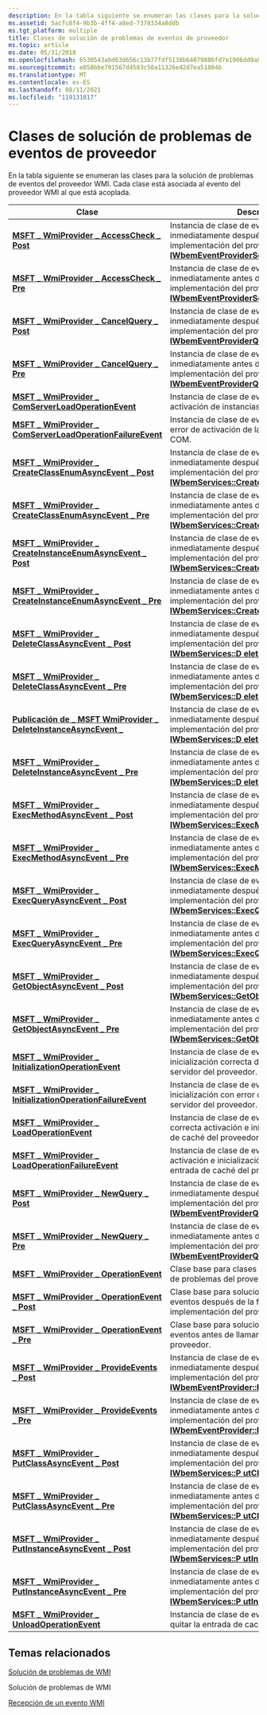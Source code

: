 ```yaml
---
description: En la tabla siguiente se enumeran las clases para la solución de problemas de eventos del proveedor WMI. Cada clase está asociada al evento del proveedor WMI al que está acoplada.
ms.assetid: 5acfc8f4-9b3b-4ff4-a8ed-7378334a8ddb
ms.tgt_platform: multiple
title: Clases de solución de problemas de eventos de proveedor
ms.topic: article
ms.date: 05/31/2018
ms.openlocfilehash: 6530543abd63d656c13b77fdf5138b64079886fd7e1906dd9a8692f705659343
ms.sourcegitcommit: e858bbe701567d4583c50a11326e42d7ea51804b
ms.translationtype: MT
ms.contentlocale: es-ES
ms.lasthandoff: 08/11/2021
ms.locfileid: "119131017"
---
```

# <a name="provider-event-troubleshooting-classes"></a>Clases de solución de problemas de eventos de proveedor

En la tabla siguiente se enumeran las clases para la solución de problemas de eventos del proveedor WMI. Cada clase está asociada al evento del proveedor WMI al que está acoplada.



| Clase                                                                                                                            | Descripción                                                                                                                                                                                      |
|----------------------------------------------------------------------------------------------------------------------------------|--------------------------------------------------------------------------------------------------------------------------------------------------------------------------------------------------|
| [**MSFT \_ WmiProvider \_ AccessCheck \_ Post**](/previous-versions/windows/desktop/wmisystemprov/msft-wmiprovider-accesscheck-post)                                      | Instancia de clase de evento generada inmediatamente después de la finalización de la implementación del proveedor [**de IWbemEventProviderSecurity::AccessCheck**](/windows/desktop/api/Wbemprov/nf-wbemprov-iwbemeventprovidersecurity-accesscheck).   |
| [**MSFT \_ WmiProvider \_ AccessCheck \_ Pre**](/previous-versions/windows/desktop/wmisystemprov/msft-wmiprovider-accesscheck-pre)                                        | Instancia de clase de evento generada inmediatamente antes de llamar a la implementación del proveedor [**de IWbemEventProviderSecurity::AccessCheck**](/windows/desktop/api/Wbemprov/nf-wbemprov-iwbemeventprovidersecurity-accesscheck).          |
| [**MSFT \_ WmiProvider \_ CancelQuery \_ Post**](/previous-versions/windows/desktop/wmisystemprov/msft-wmiprovider-cancelquery-post)                                      | Instancia de clase de evento generada inmediatamente después de la finalización de la implementación del proveedor [**de IWbemEventProviderQuerySink::CancelQuery**](/windows/desktop/api/Wbemprov/nf-wbemprov-iwbemeventproviderquerysink-cancelquery). |
| [**MSFT \_ WmiProvider \_ CancelQuery \_ Pre**](/previous-versions/windows/desktop/wmisystemprov/msft-wmiprovider-cancelquery-pre)                                        | Instancia de clase de evento generada inmediatamente antes de llamar a la implementación del proveedor [**de IWbemEventProviderQuerySink::CancelQuery**](/windows/desktop/api/Wbemprov/nf-wbemprov-iwbemeventproviderquerysink-cancelquery).        |
| [**MSFT \_ WmiProvider \_ ComServerLoadOperationEvent**](/previous-versions/windows/desktop/wmisystemprov/msft-wmiprovider-comserverloadoperationevent)                 | Instancia de clase de eventos generada para la activación de instancias de servidor COM.                                                                                                                               |
| [**MSFT \_ WmiProvider \_ ComServerLoadOperationFailureEvent**](/previous-versions/windows/desktop/wmisystemprov/msft-wmiprovider-comserverloadoperationfailureevent)   | Instancia de clase de eventos generada para el error de activación de la instancia del servidor COM.                                                                                                                       |
| [**MSFT \_ WmiProvider \_ CreateClassEnumAsyncEvent \_ Post**](/previous-versions/windows/desktop/wmisystemprov/msft-wmiprovider-createclassenumasyncevent-post)          | Instancia de clase de evento generada inmediatamente después de la finalización de la implementación del proveedor [**de IWbemServices::CreateClassEnumAsync**](/windows/desktop/api/WbemCli/nf-wbemcli-iwbemservices-createclassenumasync).           |
| [**MSFT \_ WmiProvider \_ CreateClassEnumAsyncEvent \_ Pre**](/previous-versions/windows/desktop/wmisystemprov/msft-wmiprovider-createclassenumasyncevent-pre)            | Instancia de clase de evento generada inmediatamente antes de llamar a la implementación del proveedor [**de IWbemServices::CreateClassEnumAsync**](/windows/desktop/api/WbemCli/nf-wbemcli-iwbemservices-createclassenumasync).                  |
| [**MSFT \_ WmiProvider \_ CreateInstanceEnumAsyncEvent \_ Post**](/previous-versions/windows/desktop/wmisystemprov/msft-wmiprovider-createinstanceenumasyncevent-post)    | Instancia de clase de evento generada inmediatamente después de la finalización de la implementación del proveedor [**de IWbemServices::CreateInstanceEnumAsync**](/windows/desktop/api/WbemCli/nf-wbemcli-iwbemservices-createinstanceenumasync).     |
| [**MSFT \_ WmiProvider \_ CreateInstanceEnumAsyncEvent \_ Pre**](/previous-versions/windows/desktop/wmisystemprov/msft-wmiprovider-createinstanceenumasyncevent-pre)      | Instancia de clase de evento generada inmediatamente antes de llamar a la implementación del proveedor [**de IWbemServices::CreateInstanceEnumAsync**](/windows/desktop/api/WbemCli/nf-wbemcli-iwbemservices-createinstanceenumasync).            |
| [**MSFT \_ WmiProvider \_ DeleteClassAsyncEvent \_ Post**](/previous-versions/windows/desktop/wmisystemprov/msft-wmiprovider-deleteclassasyncevent-post)                  | Instancia de clase de evento generada inmediatamente después de la finalización de la implementación del proveedor [**de IWbemServices::D eleteClassAsync**](/windows/desktop/api/WbemCli/nf-wbemcli-iwbemservices-deleteclassasync).                   |
| [**MSFT \_ WmiProvider \_ DeleteClassAsyncEvent \_ Pre**](/previous-versions/windows/desktop/wmisystemprov/msft-wmiprovider-deleteclassasyncevent-pre)                    | Instancia de clase de evento generada inmediatamente antes de llamar a la implementación del proveedor [**de IWbemServices::D eleteClassAsync**](/windows/desktop/api/WbemCli/nf-wbemcli-iwbemservices-deleteclassasync).                          |
| [**Publicación de \_ MSFT WmiProvider \_ DeleteInstanceAsyncEvent \_**](/previous-versions/windows/desktop/wmisystemprov/msft-wmiprovider-deleteinstanceasyncevent-post)            | Instancia de clase de evento generada inmediatamente después de la finalización de la implementación del proveedor [**de IWbemServices::D eleteInstanceAsync**](/windows/desktop/api/WbemCli/nf-wbemcli-iwbemservices-deleteinstanceasync).             |
| [**MSFT \_ WmiProvider \_ DeleteInstanceAsyncEvent \_ Pre**](/previous-versions/windows/desktop/wmisystemprov/msft-wmiprovider-deleteinstanceasyncevent-pre)              | Instancia de clase de evento generada inmediatamente antes de llamar a la implementación del proveedor [**de IWbemServices::D eleteInstanceAsync**](/windows/desktop/api/WbemCli/nf-wbemcli-iwbemservices-deleteinstanceasync).                    |
| [**MSFT \_ WmiProvider \_ ExecMethodAsyncEvent \_ Post**](/previous-versions/windows/desktop/wmisystemprov/msft-wmiprovider-execmethodasyncevent-post)                    | Instancia de clase de evento generada inmediatamente después de la finalización de la implementación del proveedor [**de IWbemServices::ExecMethodAsync**](/windows/desktop/api/WbemCli/nf-wbemcli-iwbemservices-execmethodasync).                     |
| [**MSFT \_ WmiProvider \_ ExecMethodAsyncEvent \_ Pre**](/previous-versions/windows/desktop/wmisystemprov/msft-wmiprovider-execmethodasyncevent-pre)                      | Instancia de clase de evento generada inmediatamente antes de llamar a la implementación del proveedor [**de IWbemServices::ExecMethodAsync**](/windows/desktop/api/WbemCli/nf-wbemcli-iwbemservices-execmethodasync).                            |
| [**MSFT \_ WmiProvider \_ ExecQueryAsyncEvent \_ Post**](/previous-versions/windows/desktop/wmisystemprov/msft-wmiprovider-execqueryasyncevent-post)                      | Instancia de clase de evento generada inmediatamente después de la finalización de la implementación del proveedor [**de IWbemServices::ExecQueryAsync**](/windows/desktop/api/WbemCli/nf-wbemcli-iwbemservices-execqueryasync).                       |
| [**MSFT \_ WmiProvider \_ ExecQueryAsyncEvent \_ Pre**](/previous-versions/windows/desktop/wmisystemprov/msft-wmiprovider-execqueryasyncevent-pre)                        | Instancia de clase de evento generada inmediatamente antes de llamar a la implementación del proveedor [**de IWbemServices::ExecQueryAsync**](/windows/desktop/api/WbemCli/nf-wbemcli-iwbemservices-execqueryasync).                              |
| [**MSFT \_ WmiProvider \_ GetObjectAsyncEvent \_ Post**](/previous-versions/windows/desktop/wmisystemprov/msft-wmiprovider-getobjectasyncevent-post)                      | Instancia de clase de evento generada inmediatamente después de la finalización de la implementación del proveedor [**de IWbemServices::GetObjectAsync**](/windows/desktop/api/WbemCli/nf-wbemcli-iwbemservices-getobjectasync).                       |
| [**MSFT \_ WmiProvider \_ GetObjectAsyncEvent \_ Pre**](/previous-versions/windows/desktop/wmisystemprov/msft-wmiprovider-getobjectasyncevent-pre)                        | Instancia de clase de evento generada inmediatamente antes de llamar a la implementación del proveedor [**de IWbemServices::GetObjectAsync**](/windows/desktop/api/WbemCli/nf-wbemcli-iwbemservices-getobjectasync).                              |
| [**MSFT \_ WmiProvider \_ InitializationOperationEvent**](/previous-versions/windows/desktop/wmisystemprov/msft-wmiprovider-initializationoperationevent)               | Instancia de clase de evento generada para la inicialización correcta de la instancia del servidor del proveedor.                                                                                                    |
| [**MSFT \_ WmiProvider \_ InitializationOperationFailureEvent**](/previous-versions/windows/desktop/wmisystemprov/msft-wmiprovider-initializationoperationfailureevent) | Instancia de clase de evento generada para la inicialización con error de la instancia del servidor del proveedor.                                                                                                        |
| [**MSFT \_ WmiProvider \_ LoadOperationEvent**](/previous-versions/windows/desktop/wmisystemprov/msft-wmiprovider-loadoperationevent)                                   | Instancia de clase de evento generada o correcta activación e inicialización de la entrada de caché del proveedor.                                                                                          |
| [**MSFT \_ WmiProvider \_ LoadOperationFailureEvent**](/previous-versions/windows/desktop/wmisystemprov/msft-wmiprovider-loadoperationfailureevent)                     | Instancia de clase de evento generada para la activación e inicialización con error de la entrada de caché del proveedor.                                                                                             |
| [**MSFT \_ WmiProvider \_ NewQuery \_ Post**](/previous-versions/windows/desktop/wmisystemprov/msft-wmiprovider-newquery-post)                                            | Instancia de clase de evento generada inmediatamente después de la finalización de la implementación del proveedor [**de IWbemEventProviderQuerySink::NewQuery**](/windows/desktop/api/Wbemprov/nf-wbemprov-iwbemeventproviderquerysink-newquery).       |
| [**MSFT \_ WmiProvider \_ NewQuery \_ Pre**](/previous-versions/windows/desktop/wmisystemprov/msft-wmiprovider-newquery-pre)                                              | Instancia de clase de evento generada inmediatamente antes de llamar a la implementación del proveedor [**de IWbemEventProviderQuerySink::NewQuery**](/windows/desktop/api/Wbemprov/nf-wbemprov-iwbemeventproviderquerysink-newquery).              |
| [**MSFT \_ WmiProvider \_ OperationEvent**](/previous-versions/windows/desktop/wmisystemprov/msft-wmiprovider-operationevent)                                           | Clase base para clases de eventos de solución de problemas del proveedor WMI.                                                                                                                                       |
| [**MSFT \_ WmiProvider \_ OperationEvent \_ Post**](/previous-versions/windows/desktop/wmisystemprov/msft-wmiprovider-operationevent-post)                                | Clase base para solucionar problemas de eventos después de la finalización de la implementación del proveedor.                                                                                                           |
| [**MSFT \_ WmiProvider \_ OperationEvent \_ Pre**](/previous-versions/windows/desktop/wmisystemprov/msft-wmiprovider-operationevent-pre)                                  | Clase base para solucionar problemas de eventos antes de llamar a la implementación del proveedor.                                                                                                                  |
| [**MSFT \_ WmiProvider \_ ProvideEvents \_ Post**](/previous-versions/windows/desktop/wmisystemprov/msft-wmiprovider-provideevents-post)                                  | Instancia de clase de evento generada inmediatamente después de la finalización de la implementación del proveedor [**de IWbemEventProvider::P rovideEvents**](/windows/desktop/api/Wbemprov/nf-wbemprov-iwbemeventprovider-provideevents).               |
| [**MSFT \_ WmiProvider \_ ProvideEvents \_ Pre**](/previous-versions/windows/desktop/wmisystemprov/msft-wmiprovider-provideevents-pre)                                    | Instancia de clase de evento generada inmediatamente antes de llamar a la implementación del proveedor [**de IWbemEventProvider::P rovideEvents**](/windows/desktop/api/Wbemprov/nf-wbemprov-iwbemeventprovider-provideevents).                      |
| [**MSFT \_ WmiProvider \_ PutClassAsyncEvent \_ Post**](/previous-versions/windows/desktop/wmisystemprov/msft-wmiprovider-putclassasyncevent-post)                        | Instancia de clase de evento generada inmediatamente después de la finalización de la implementación del proveedor [**de IWbemServices::P utClassAsync**](/windows/desktop/api/WbemCli/nf-wbemcli-iwbemservices-putclassasync).                         |
| [**MSFT \_ WmiProvider \_ PutClassAsyncEvent \_ Pre**](/previous-versions/windows/desktop/wmisystemprov/msft-wmiprovider-putclassasyncevent-pre)                          | Instancia de clase de evento generada inmediatamente antes de llamar a la implementación del proveedor [**de IWbemServices::P utClassAsync**](/windows/desktop/api/WbemCli/nf-wbemcli-iwbemservices-putclassasync).                                |
| [**MSFT \_ WmiProvider \_ PutInstanceAsyncEvent \_ Post**](/previous-versions/windows/desktop/wmisystemprov/msft-wmiprovider-putinstanceasyncevent-post)                  | Instancia de clase de evento generada inmediatamente después de la finalización de la implementación del proveedor [**de IWbemServices::P utInstanceAsync**](/windows/desktop/api/WbemCli/nf-wbemcli-iwbemservices-putinstanceasync).                   |
| [**MSFT \_ WmiProvider \_ PutInstanceAsyncEvent \_ Pre**](/previous-versions/windows/desktop/wmisystemprov/msft-wmiprovider-putinstanceasyncevent-pre)                    | Instancia de clase de evento generada inmediatamente antes de llamar a la implementación del proveedor [**de IWbemServices::P utInstanceAsync**](/windows/desktop/api/WbemCli/nf-wbemcli-iwbemservices-putinstanceasync).                          |
| [**MSFT \_ WmiProvider \_ UnloadOperationEvent**](/previous-versions/windows/desktop/wmisystemprov/msft-wmiprovider-unloadoperationevent)                               | Instancia de clase de evento generada para quitar la entrada de caché del proveedor.                                                                                                                          |



 

## <a name="related-topics"></a>Temas relacionados

<dl> <dt>

[Solución de problemas de WMI](wmi-troubleshooting.md)
</dt> <dt>

Solución de problemas de WMI
</dt> <dt>

[Recepción de un evento WMI](receiving-a-wmi-event.md)
</dt> </dl>

 

 
